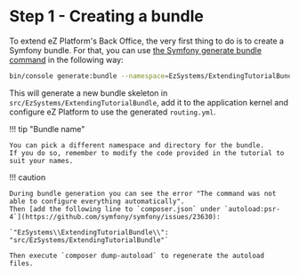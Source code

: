 # Step 1 - Creating a bundle

To extend eZ Platform's Back Office, the very first thing to do is to create a Symfony bundle.
For that, you can use [the Symfony generate bundle command](http://symfony.com/doc/current/bundles/SensioGeneratorBundle/commands/generate_bundle.html) in the following way:

``` bash
bin/console generate:bundle --namespace=EzSystems/ExtendingTutorialBundle --dir=src --format=yml --no-interaction
```

This will generate a new bundle skeleton in `src/EzSystems/ExtendingTutorialBundle`,
add it to the application kernel and configure eZ Platform to use the generated `routing.yml`.

!!! tip "Bundle name"

    You can pick a different namespace and directory for the bundle.
    If you do so, remember to modify the code provided in the tutorial to suit your names.

!!! caution

    During bundle generation you can see the error "The command was not able to configure everything automatically".
    Then [add the following line to `composer.json` under `autoload:psr-4`](https://github.com/symfony/symfony/issues/23630):

    `"EzSystems\\ExtendingTutorialBundle\\": "src/EzSystems/ExtendingTutorialBundle"`

    Then execute `composer dump-autoload` to regenerate the autoload files.
